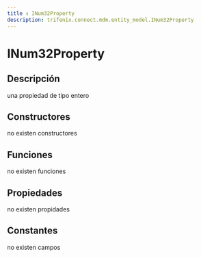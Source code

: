 ```yaml
---
title : INum32Property
description: trifenix.connect.mdm.entity_model.INum32Property
---
```




# INum32Property

## Descripción
una propiedad de tipo entero
## Constructores

no existen constructores


## Funciones

no existen funciones

## Propiedades

no existen propidades

## Constantes
no existen campos

